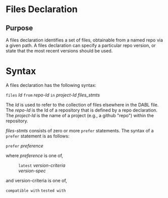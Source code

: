 # Files Declaration

## Purpose

A files declaration identifies a set of files, obtainable from a named repo via a given path.
A files declaration can specify a particular repo version, or state that the most
recent versions should be used.

# Syntax

A files declaration has the following syntax:

`files` *Id* `from` *repo-Id* `in` *project-Id* *files_stmts*

The *Id* is used to refer to the collection of files elsewhere in the DABL file.
The *repo-Id* is the Id of a repository that is defined by a repo declaration.
The *project-Id* is the name of a project (e.g., a github "repo") within the
repository.

*files-stmts* consists of zero or more `prefer` statements. The syntax of a
`prefer` statement is as follows:

`prefer` *preference*

where *preference* is one of,

<dl>
<dd><code>latest</code> <i>version-criteria</i></dd>
<dd><i>version-spec</i></dd>
</dl>

and version-criteria is one of,

`compatible with`
`tested with`





